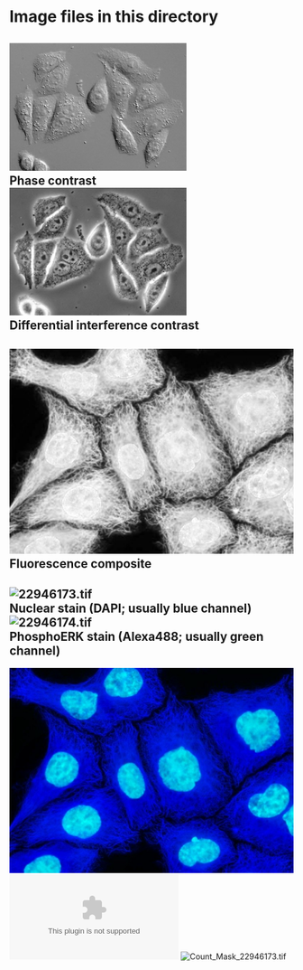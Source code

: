 Image files in this directory
=====
![PhaseContrast.tif](PhaseContrast.tif)  
Phase contrast  
![DifferentialInterference.tif](DifferentialInterference.tif)  
Differential interference contrast  
-----

![Fluorescence_composite.tif](Fluorescence_composite.tif)  
Fluorescence composite  
-----

![22946173.tif](22946173.tif)  
Nuclear stain (DAPI; usually blue channel)
![22946174.tif](22946174.tif)  
PhosphoERK stain (Alexa488; usually green channel)
-----
![Composite.jpg](Composite.jpg) 
![Results.csv](Results.csv) 
![Count_Mask_22946173.tif](Count_Mask_22946173.tif) 
